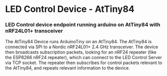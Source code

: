 # LED Control Device - AtTiny84
### LED Control device endpoint running arduino on AtTiny84 with nRF24L01+ transceiver

The AtTiny84 Device runs ArduinoTiny on an AtTiny84. The
AtTiny84 is connected via SPI to a Nordic nRF24L01+ 2.4 GHz
transceiver. The device then broadcasts subscription packets,
looking for an nRF24 repeater (like the ESP8266 nRF24
repeater), which can connect to the LED Control Server via
TCP socket. The repeater then subscribes for control packets
relevant to the AtTiny84, and repeats relevant information
to the device.
